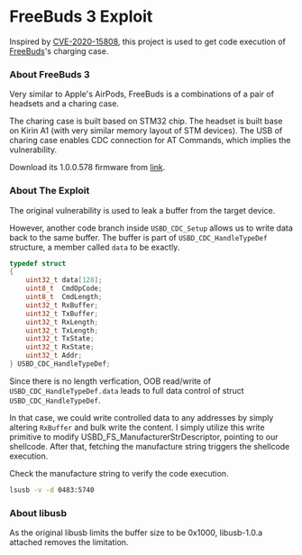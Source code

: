 # FreeBuds 3 Exploit

Inspired by [CVE-2020-15808](https://twitter.com/horac341/status/1311911734572208129), this project is used to get code execution of [FreeBuds](https://consumer.huawei.com/en/audio/freebuds3/)'s charging case. 



### About FreeBuds 3

Very similar to Apple's AirPods, FreeBuds is a combinations of a pair of headsets and a charing case.

The charing case is built based on STM32 chip.
The headset is built base on Kirin A1 (with very similar memory layout of STM devices).
The USB of charing case enables CDC connection for AT Commands, which implies the vulnerability.

Download its 1.0.0.578 firmware from [link](http://update.dbankcdn.com/TDS/data/files/p14/s162/G5486/g5485/v453532/f1//full/update_cota_para.zip
).



### About The Exploit

The original vulnerability is used to leak a buffer from the target device.

However, another code branch inside `USBD_CDC_Setup` allows us to write data back to the same buffer.
The buffer is part of `USBD_CDC_HandleTypeDef` structure, a member called `data` to be exactly.

```c
typedef struct
{
    uint32_t data[128];
    uint8_t  CmdOpCode;
    uint8_t  CmdLength;
    uint32_t RxBuffer;
    uint32_t TxBuffer;
    uint32_t RxLength;
    uint32_t TxLength;
    uint32_t TxState;
    uint32_t RxState;
    uint32_t Addr;
} USBD_CDC_HandleTypeDef;
```
Since there is no length verfication, OOB read/write of `USBD_CDC_HandleTypeDef.data` leads to full data control of struct `USBD_CDC_HandleTypeDef`.

In that case, we could write controlled data to any addresses by simply altering `RxBuffer` and bulk write the content.
I simply utilize this write primitive to modify USBD_FS_ManufacturerStrDescriptor, pointing to our shellcode.
After that, fetching the manufacture string triggers the shellcode execution.

Check the manufacture string to verify the code execution.
```sh
lsusb -v -d 0483:5740
```


### About libusb

As the original libusb limits the buffer size to be 0x1000, libusb-1.0.a attached removes the limitation.



